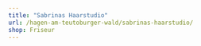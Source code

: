 ```yaml
---
title: "Sabrinas Haarstudio"
url: /hagen-am-teutoburger-wald/sabrinas-haarstudio/
shop: Friseur
---
```

